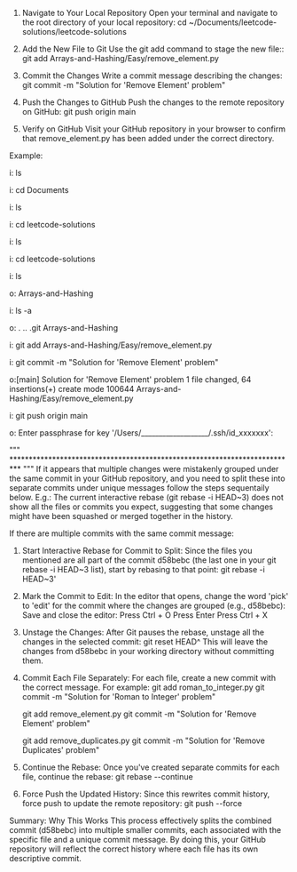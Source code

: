 1. Navigate to Your Local Repository
	Open your terminal and navigate to the root directory of your local repository:
		cd ~/Documents/leetcode-solutions/leetcode-solutions

2. Add the New File to Git
	Use the git add command to stage the new file::
		git add Arrays-and-Hashing/Easy/remove_element.py

3. Commit the Changes
	Write a commit message describing the changes:
		git commit -m "Solution for 'Remove Element' problem"

4. Push the Changes to GitHub
	Push the changes to the remote repository on GitHub:
		git push origin main

5. Verify on GitHub
	Visit your GitHub repository in your browser to confirm that remove_element.py has been added under the correct directory.




Example:

i: ls

i: cd Documents

i: ls

i: cd leetcode-solutions

i: ls

i: cd leetcode-solutions

i: ls

o: Arrays-and-Hashing

i: ls -a

o: .			..			.git			Arrays-and-Hashing

i: git add Arrays-and-Hashing/Easy/remove_element.py

i: git commit -m "Solution for 'Remove Element' problem"

o:[main] Solution for 'Remove Element' problem
 1 file changed, 64 insertions(+)
 create mode 100644 Arrays-and-Hashing/Easy/remove_element.py

i: git push origin main

o: Enter passphrase for key '/Users/___________________/.ssh/id_xxxxxxx': 

""" ************************************************************************** """
If it appears that multiple changes were mistakenly grouped under the same commit in your GitHub repository, and you need to split these into separate commits under unique messages follow the steps sequentaily below.
E.g.: The current interactive rebase (git rebase -i HEAD~3) does not show all the files or commits you expect, suggesting that some changes might have been squashed or merged together in the history.

If there are multiple commits with the same commit message:
1. Start Interactive Rebase for Commit to Split: 
	Since the files you mentioned are all part of the commit d58bebc (the last one in your git rebase -i HEAD~3 list), start by rebasing to that point:
		git rebase -i HEAD~3'

2. Mark the Commit to Edit: In the editor that opens, change the word 'pick' to 'edit' for the commit where the changes are grouped (e.g., d58bebc):
	Save and close the editor:
		Press Ctrl + O
		Press Enter
		Press Ctrl + X

3. Unstage the Changes: After Git pauses the rebase, unstage all the changes in the selected commit:
	git reset HEAD^
		This will leave the changes from d58bebc in your working directory without committing them.

4. Commit Each File Separately: For each file, create a new commit with the correct message. For example: 
	git add roman_to_integer.py
	git commit -m "Solution for 'Roman to Integer' problem"

	git add remove_element.py
	git commit -m "Solution for 'Remove Element' problem"

	git add remove_duplicates.py
	git commit -m "Solution for 'Remove Duplicates' problem"

5. Continue the Rebase: Once you've created separate commits for each file, continue the rebase:
	git rebase --continue

6. Force Push the Updated History: Since this rewrites commit history, force push to update the remote repository:
	git push --force

Summary:
	Why This Works
		This process effectively splits the combined commit (d58bebc) into multiple smaller commits, each associated with the specific file and a unique commit message. By doing this, your GitHub repository will reflect the correct history where each file has its own descriptive commit.




